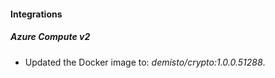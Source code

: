 #### Integrations
##### Azure Compute v2
- Updated the Docker image to: *demisto/crypto:1.0.0.51288*.
